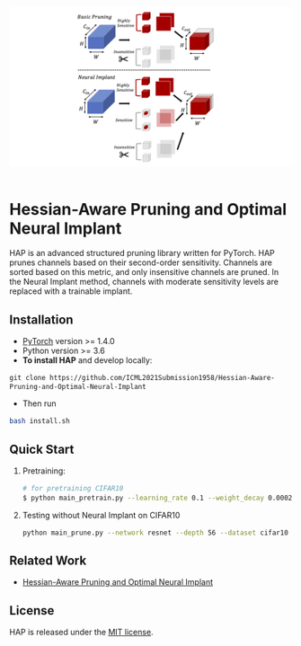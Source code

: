<p align="center">
  <img src="imgs/neural_implant.png" width="800">
  <br />
  <br />
  </p>



# Hessian-Aware Pruning and Optimal Neural Implant

HAP is an advanced structured pruning library written for PyTorch. HAP prunes channels based on their second-order sensitivity. Channels are sorted based on this metric, and only insensitive channels are pruned. In the Neural Implant method, channels with moderate sensitivity levels are replaced with a trainable implant.



## Installation

- [PyTorch](http://pytorch.org/) version >= 1.4.0
- Python version >= 3.6
- **To install HAP** and develop locally:

```
git clone https://github.com/ICML2021Submission1958/Hessian-Aware-Pruning-and-Optimal-Neural-Implant
```

* Then run

```bash
bash install.sh
```



## Quick Start

1. Pretraining:

   ```bash
   # for pretraining CIFAR10
   $ python main_pretrain.py --learning_rate 0.1 --weight_decay 0.0002 --dataset cifar10 --epoch 200
   ```

   

2. Testing without Neural Implant on CIFAR10

   ```bash
   python main_prune.py --network resnet --depth 56 --dataset cifar10 --batch-size 64 --learning-rate 0.02 --weight-decay 4e-4 --ratio 0.5 --use-decompose 0 --gpu "0"
   ```

   



## Related Work

- [Hessian-Aware Pruning and Optimal Neural Implant](https://arxiv.org/abs/2101.08940)





## License

HAP is released under the [MIT license](https://github.com/ICML2021Submission1958/Hessian-Aware-Pruning-and-Optimal-Neural-Implant/blob/main/LICENSE).
